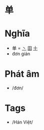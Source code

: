 # 单

# Nghĩa
* 单 = [丶](丶.md) [田](田.md) [十](十.md)
* đơn giản

# Phát âm
* /đơn/

# Tags
* /Hán Việt/

<script>window.HANZI_FIELD='单';</script>

